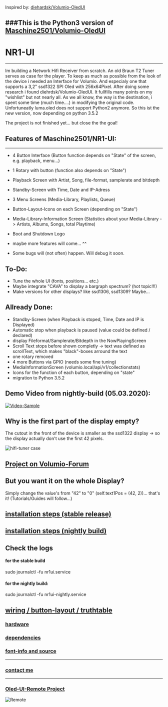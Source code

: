 Inspired by: [diehardsk/Volumio-OledUI](https://github.com/diehardsk/Volumio-OledUI)

###This is the Python3 version of [Maschine2501/Volumio-OledUI](https://github.com/Maschine2501/Volumio-OledUI/)
---

# NR1-UI
---
Im building a Network Hifi Receiver from scratch.
An old Braun T2 Tuner serves as case for the player.
To keep as much as possible from the look of the device i needed an Interface for Volumio.
And especialy one that supports a 3,2" ssd1322 SPI Oled with 256x64Pixel.
After doing some research i found diehrdsk/Volumio-OledUI.
It fullfills many points on my "wishlist" but not nearly all.
As we all know, the way is the destination, i spent some time (much time....) in modifying the original code.
Unfortuneatly luma.oled does not support Python2 anymore.
So this ist the new version, now depending on python 3.5.2

The project is not finished yet... but close the the goal!

## Features of Maschine2501/NR1-UI:
---
* 4 Button Interface (Button function depends on "State" of the screen, e.g. playback, menu...)
* 1 Rotary with button (function also depends on "State")
* Playback Screen with Artist, Song, file-format, samplerate and bitdepth
* Standby-Screen with Time, Date and IP-Adress
* 3 Menu Screens (Media-Library, Playlists, Queue)
* Button-Layout-Icons on each Screen (depending on "State")
* Media-Library-Information Screen (Statistics about your Media-Library -> Artists, Albums, Songs, total Playtime)
* Boot and Shutdown Logo
* maybe more features will come... ^^

* Some bugs will (not often) happen. Will debug it soon.

## To-Do: 

* Tune the whole UI (fonts, positions... etc.)
* Maybe integrate "CAVA" to display a bargraph spectrum? (hot topic!!!)
* Make versions for other displays? like ssd1306, ssd1309? Maybe...

## Allready Done:

* Standby-Screen (when Playback is stoped, Time, Date and IP is Displayed)
* Automatic stop when playback is paused (value could be defined / declared)
* display Fileformat/Samplerate/Bitdepth in the NowPlayingScreen
* Scroll Text stops before shown completly -> text was defined as scrollText, which makes "black"-boxes arround the text
* one rotary removed
* 4 more Buttons via GPIO (needs some fine tuning)
* MediaInformationScreen (volumio.local/api/v1/collectionstats)
* Icons for the function of each button, depending on "state"
* migration to Python 3.5.2

## Demo Video from nightly-build (05.03.2020):

[![Video-Sample](http://img.youtube.com/vi/9TtgO0_KqNk/0.jpg)](http://www.youtube.com/watch?v=9TtgO0_KqNk "Video-Sample")

## Why is the first part of the display empty?

The cutout in the front of the device is smaller as the ssd1322 display -> so the display actually don't use the first 42 pixels.

![hifi-tuner case](https://i.ibb.co/WpsSd5z/Entwurfszeichnung-NR1-500px.jpg)

## [Project on Volumio-Forum](https://forum.volumio.org/256x64-oled-ssd1322-spi-buttons-rotary-interface-t14098.html#p72945)

## But you want it on the whole Display?

Simply change the value's from "42" to "0" (self.text1Pos = (42, 2))... that's it! (Tutorials/Guides will follow...)

## [installation steps (stable release)](https://github.com/Maschine2501/NR1-UI/wiki/Installation-steps-(stable-release))

## [installation steps (nightly build)](https://github.com/Maschine2501/NR1-UI/wiki/Installation-steps-(nightly))

## Check the logs

#### for the stable build

sudo journalctl -fu nr1ui.service

#### for the nightly build:

sudo journalctl -fu nr1ui-nightly.service

## [wiring / button-layout / truthtable](https://github.com/Maschine2501/NR1-UI/wiki/wiring-and-button-truth-table)


### [hardware](https://github.com/Maschine2501/NR1-UI/wiki/hardware)


### [dependencies](https://github.com/Maschine2501/NR1-UI/wiki/dependencies)


### [font-info and source](https://github.com/Maschine2501/NR1-UI/wiki/font-information-(source))

---
### [contact me](mailto:Maschine2501@gmx.de?subject=[GitHub]%20Source%20Han%20Sans)

---

### [Oled-UI-Remote Project](https://github.com/Maschine2501/OledUI-Remote)
![Remote](https://i.ibb.co/qWpqB0M/20200405-124431.jpg)




